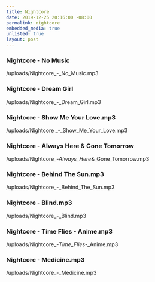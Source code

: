 ```yaml
---
title: Nightcore
date: 2019-12-25 20:16:00 -08:00
permalink: nightcore
embedded_media: true
unlisted: true
layout: post
---
```


### Nightcore - No Music  

/uploads/Nightcore_-_No_Music.mp3  

### Nightcore - Dream Girl  

/uploads/Nightcore_-_Dream_Girl.mp3  

### Nightcore - Show Me Your Love.mp3  

/uploads/Nightcore _-_Show_Me_Your_Love.mp3  

### Nightcore - Always Here & Gone Tomorrow

/uploads/Nightcore_-_Always_Here_&_Gone_Tomorrow.mp3

### Nightcore - Behind The Sun.mp3

/uploads/Nightcore_-_Behind_The_Sun.mp3

### Nightcore - Blind.mp3

/uploads/Nightcore_-_Blind.mp3

### Nightcore - Time Flies - Anime.mp3

/uploads/Nightcore_-_Time_Flies_-_Anime.mp3

### Nightcore - Medicine.mp3

/uploads/Nightcore_-_Medicine.mp3